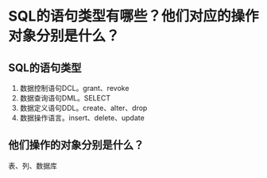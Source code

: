 # SQL的语句类型有哪些？他们对应的操作对象分别是什么？

## SQL的语句类型

1. 数据控制语句DCL。grant、revoke
2. 数据查询语句DML。SELECT
3. 数据定义语句DDL。create、alter、drop
4. 数据操作语言。insert、delete、update

## 他们操作的对象分别是什么？

表、列、数据库
